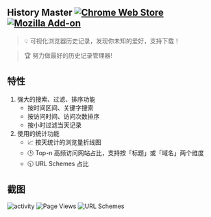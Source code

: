 ## History Master  [![Chrome Web Store](https://img.shields.io/chrome-web-store/v/mkfgjjeggnmkbobjmelbjhdchcoadnin.svg?style=plastic)](https://chrome.google.com/webstore/detail/gooreplacer/mkfgjjeggnmkbobjmelbjhdchcoadnin) [![Mozilla Add-on](https://img.shields.io/amo/v/history-master.svg?style=plastic)](https://addons.mozilla.org/firefox/addon/history-master/)

> 💡 可视化浏览器历史记录，发现你未知的爱好，支持下载！

> 🏆 努力做最好的历史记录管理器! 

## 特性

1. 强大的搜索、过滤、排序功能
    - 按时间区间、关键字搜索
    - 按访问时间、访问次数排序
    - 按小时过滤当天记录
2. 使用的统计功能
    - 📈 按天统计的浏览量折线图
    - 🕒 Top-n 高频访问网站占比，支持按「标题」或「域名」两个维度
    - 🕤 URL Schemes 占比

## 截图

![activity](https://github.com/jiacai2050/history-master/raw/extensions/screenshots/activity.jpg)
![Page Views](https://github.com/jiacai2050/history-master/raw/extensions/screenshots/pv.png)
![URL Schemes](https://github.com/jiacai2050/history-master/raw/extensions/screenshots/url_scheme.png)
